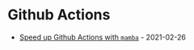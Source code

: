 # Github Actions

* [Speed up Github Actions with `mamba`](https://cheginit.github.io/til/github_actions/mamba.html) - 2021-02-26